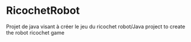 # RicochetRobot
Projet de java visant à créer le jeu du ricochet robot/Java project to create the robot ricochet game
